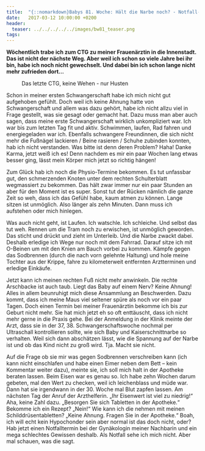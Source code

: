 ```yaml
---
title:  "{::nomarkdown}Babys 81. Woche: Hält die Narbe noch? - Notfall-Termin{:/}"
date:   2017-03-12 10:00:00 +0200
header:
  teaser: ../../../../../images/bw81_teaser.png
tags:
---
```

**Wöchentlich trabe ich zum CTG zu meiner Frauenärztin in die Innenstadt. Das ist nicht der nächste Weg. Aber weil ich schon so viele Jahre bei ihr bin, habe ich noch nicht gewechselt. Und dabei bin ich schon lange nicht mehr zufrieden dort…**

<figure>
  <img src="../../../../../images/bw81.jpg" alt="">
  <figcaption>Das letzte CTG, keine Wehen - nur Husten</figcaption>
</figure>

Schon in meiner ersten Schwangerschaft habe ich mich nicht gut aufgehoben gefühlt. Doch weil ich keine Ahnung hatte von Schwangerschaft und allem was dazu gehört, habe ich nicht allzu viel in Frage gestellt, was sie gesagt oder gemacht hat. Dazu muss man aber auch sagen, dass meine erste Schwangerschaft wirklich unkompliziert war. Ich war bis zum letzten Tag fit und aktiv. Schwimmen, laufen, Rad fahren und energiegeladen war ich. Ebenfalls schwangere Freundinnen, die sich nicht mehr die Fußnägel lackieren / Beine rasieren / Schuhe zubinden konnten, hab ich nicht verstanden. Was bitte ist denn deren Problem? Haha! Danke Karma, jetzt weiß ich es! Denn nachdem es mir ein paar Wochen lang etwas besser ging, lässt mein Körper mich jetzt so richtig hängen!

Zum Glück hab ich noch die Physio-Termine bekommen. Es tut unfassbar gut, den schmerzenden Knoten unter dem rechten Schulterblatt wegmassiert zu bekommen. Das hält zwar immer nur ein paar Stunden an aber für den Moment ist es super. Sonst tut der Rücken nämlich die ganze Zeit so weh, dass ich das Gefühl habe, kaum atmen zu können. Lange sitzen ist unmöglich. Also länger als zehn Minuten. Dann muss ich aufstehen oder mich hinlegen.

Was auch nicht geht, ist Laufen. Ich watschle. Ich schleiche. Und selbst das tut weh. Rennen um die Tram noch zu erwischen, ist unmöglich geworden. Das sticht und drückt und zieht im Unterleib. Und die Narbe zwackt dabei. Deshalb erledige ich Wege nur noch mit dem Fahrrad. Darauf sitze ich mit O-Beinen um mit den Knien am Bauch vorbei zu kommen. Kämpfe gegen das Sodbrennen (durch die nach vorn gelehnte Haltung) und hole meine Tochter aus der Krippe, fahre zu kilometerweit entfernten Arztterminen und erledige Einkäufe.

Jetzt kann ich meinen rechten Fuß nicht mehr anwinkeln. Die rechte Arschbacke ist auch taub. Liegt das Baby auf einem Nerv? Keine Ahnung! Alles in allem beunruhigt mich diese Ansammlung an Beschwerden. Dazu kommt, dass ich meine Maus viel seltener spüre als noch vor ein paar Tagen. Doch einen Termin bei meiner Frauenärztin bekomme ich bis zur Geburt nicht mehr. Sie hat mich jetzt eh so oft enttäuscht, dass ich nicht mehr gerne in die Praxis gehe. Bei der Anmeldung in der Klinik meinte der Arzt, dass sie in der 37, 38. Schwangerschaftswoche nochmal per Ultraschall kontrollieren sollte, wie sich Baby und Kaiserschnittnarbe so verhalten. Weil sich dann abschätzen lässt, wie die Spannung auf der Narbe ist und ob das Kind nicht zu groß wird. Tja. Macht sie nicht.

Auf die Frage ob sie mir was gegen Sodbrennen verschreiben kann (ich kann nicht einschlafen und habe einen Eimer neben dem Bett – kein Kommentar weiter dazu), meinte sie, ich soll mich halt in der Apotheke beraten lassen. Beim Eisen war es genau so. Ich habe zehn Wochen darum gebeten, mal den Wert zu checken, weil ich leichenblass und müde war. Dann hat sie irgendwann in der 30. Woche mal Blut zapfen lassen. Am nächsten Tag der Anruf der Arzthelferin. „Ihr Eisenwert ist viel zu niedrig!“ Aha, keine Zahl dazu. „Besorgen Sie sich Tabletten in der Apotheke.“ Bekomme ich ein Rezept? „Nein!“ Wie kann ich die nehmen mit meinen Schilddrüsentabletten? „Keine Ahnung. Fragen Sie in der Apotheke.“ Boah, ich will echt kein Hypochonder sein aber normal ist das doch nicht, oder? Hab jetzt einen Notfalltermin bei der Gynäkologin meiner Nachbarin und ein mega schlechtes Gewissen deshalb. Als Notfall sehe ich mich nicht. Aber mal schauen, was die sagt.